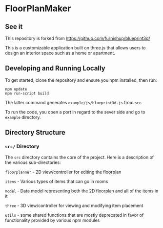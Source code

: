 # FloorPlanMaker
## See it

This repository is forked from https://github.com/furnishup/blueprint3d/

This is a customizable application built on three.js that allows users to design an interior space such as a home or apartment.

## Developing and Running Locally

To get started, clone the repository and ensure you npm installed, then run:

    npm update
    npm run-script build

The latter command generates `example/js/blueprint3d.js` from `src`.

To run the code, you open a port in regard to the sever side and go to `example` directory.

## Directory Structure

### `src/` Directory

The `src` directory contains the core of the project. Here is a description of the various sub-directories:

`floorplanner` - 2D view/controller for editing the floorplan

`items` - Various types of items that can go in rooms

`model` - Data model representing both the 2D floorplan and all of the items in it

`three` - 3D view/controller for viewing and modifying item placement

`utils` - some shared functions that are mostly deprecated in favor of functionality provided by various npm modules
